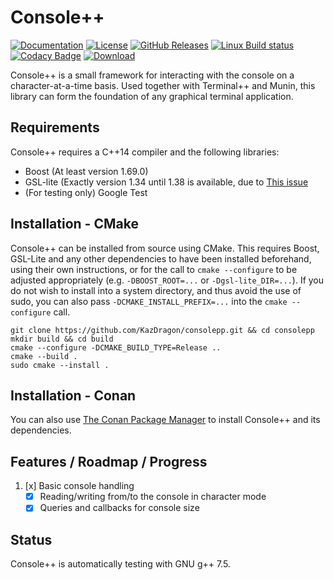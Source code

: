 # Console++

[![Documentation](https://img.shields.io/badge/code-documented-brightgreen.svg?style=flat)](https://kazdragon.github.io/consolepp/) 
[![License](https://img.shields.io/github/license/KazDragon/consolepp.svg)](https://en.wikipedia.org/wiki/MIT_License) 
[![GitHub Releases](https://img.shields.io/github/release/KazDragon/consolepp.svg)](https://github.com/KazDragon/consolepp/releases) 
[![Linux Build status](https://github.com/KazDragon/consolepp/workflows/build/badge.svg)](https://github.com/KazDragon/consolepp/actions?query=event%3Apush) 
[![Codacy Badge](https://api.codacy.com/project/badge/Grade/63ec54845f2c41f1899706c61f1c316b)](https://www.codacy.com/app/KazDragon/consolepp?utm_source=github.com&amp;utm_medium=referral&amp;utm_content=KazDragon/consolepp&amp;utm_campaign=Badge_Grade)
[![Download](https://api.bintray.com/packages/kazdragon/conan-public/consolepp%3Akazdragon/images/download.svg)](https://bintray.com/kazdragon/conan-public/consolepp%3Akazdragon/_latestVersion)

Console++ is a small framework for interacting with the console on a character-at-a-time basis.  Used together with Terminal++ and Munin, this
library can form the foundation of any graphical terminal application.

## Requirements

Console++ requires a C++14 compiler and the following libraries:
* Boost (At least version 1.69.0)
* GSL-lite (Exactly version 1.34 until 1.38 is available, due to [This issue](https://github.com/gsl-lite/gsl-lite/issues/270)
* (For testing only) Google Test

## Installation - CMake

Console++ can be installed from source using CMake.  This requires Boost, GSL-Lite and any other dependencies to have been installed beforehand, using their own instructions, or for the call to `cmake --configure` to be adjusted appropriately (e.g. `-DBOOST_ROOT=...` or `-Dgsl-lite_DIR=...`).  If you do not wish to install into a system directory, and thus avoid the use of sudo, you can also pass `-DCMAKE_INSTALL_PREFIX=...` into the `cmake --configure` call.

    git clone https://github.com/KazDragon/consolepp.git && cd consolepp
    mkdir build && cd build
    cmake --configure -DCMAKE_BUILD_TYPE=Release ..
    cmake --build .
    sudo cmake --install .

## Installation - Conan

You can also use [The Conan Package Manager](https://conan.io/) to install Console++ and its dependencies.

## Features / Roadmap / Progress

1. [x] Basic console handling
    * [x] Reading/writing from/to the console in character mode
    * [x] Queries and callbacks for console size

## Status

Console++ is automatically testing with GNU g++ 7.5.
